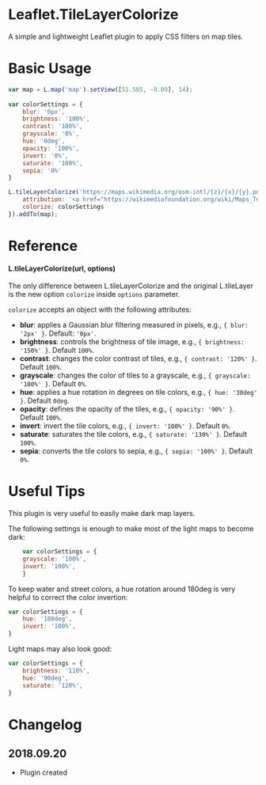 # Leaflet.TileLayerColorize
A simple and lightweight Leaflet plugin to apply CSS filters on map tiles.

# Basic Usage
```js
var map = L.map('map').setView([51.505, -0.09], 14);
    
var colorSettings = {
    blur: '0px',     
    brightness: '100%',
    contrast: '100%',
    grayscale: '0%',
    hue: '0deg',
    opacity: '100%',
    invert: '0%',
    saturate: '100%',
    sepia: '0%'
}

L.tileLayerColorize('https://maps.wikimedia.org/osm-intl/{z}/{x}/{y}.png', {
    attribution: '<a href="https://wikimediafoundation.org/wiki/Maps_Terms_of_Use">Wikimedia</a>',
    colorize: colorSettings
}).addTo(map);
```
    
# Reference

#### L.tileLayerColorize(url, options)

The only difference between L.tileLayerColorize and the original L.tileLayer is the new option `colorize` inside `options` parameter. 

`colorize` accepts an object with the following attributes:
 - **blur**: applies a Gaussian blur filtering measured in pixels, e.g., `{ blur: '2px' }`. Default: `'0px'`.
 - **brightness**: controls the brightness of tile image, e.g., `{ brightness: '150%' }`. Default `100%`.
 - **contrast**: changes the color contrast of tiles, e.g., `{ contrast: '120%' }`. Default `100%`.
 - **grayscale**: changes the color of tiles to a grayscale, e.g., `{ grayscale: '100%' }`. Default `0%`.
 - **hue**: applies a hue rotation in degrees on tile colors, e.g., `{ hue: '30deg' }`. Default `0deg`.
 - **opacity**: defines the opacity of the tiles, e.g., `{ opacity: '90%' }`. Default `100%`.
 - **invert**: invert the tile colors, e.g., `{ invert: '100%' }`. Default `0%`.
 - **saturate**: saturates the tile colors, e.g., `{ saturate: '130%' }`. Default `100%`.
 - **sepia**: converts the tile colors to sepia, e.g., `{ sepia: '100%' }`. Default `0%`.
 
# Useful Tips

This plugin is very useful to easily make dark map layers. 

The following settings is enough to make most of the light maps to become dark:

```js
    var colorSettings = {
    grayscale: '100%',
    invert: '100%',
    }
```

To keep water and street colors, a hue rotation around 180deg is very helpful to correct the color invertion:

```js
var colorSettings = {
    hue: '180deg',
    invert: '100%',
}
```
    
Light maps may also look good:

```js
var colorSettings = {
    brightness: '110%',
    hue: '90deg',
    saturate: '120%',
}
```

# Changelog

## 2018.09.20
- Plugin created
